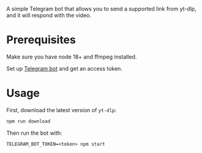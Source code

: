 A simple Telegram bot that allows you to send a supported link from yt-dlp, and it will respond with the video.

# Prerequisites

Make sure you have node 18+ and ffmpeg installed.

Set up [Telegram bot](https://core.telegram.org/bots/api) and get an access token.

# Usage

First, download the latest version of `yt-dlp`:

```bash
npm run download
```

Then run the bot with:

```
TELEGRAM_BOT_TOKEN=<token> npm start
```
